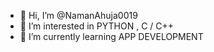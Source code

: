 - 👋 Hi, I’m @NamanAhuja0019
- 👀 I’m interested in PYTHON , C / C++ 
- 🌱 I’m currently learning APP DEVELOPMENT 
  

<!---
NamanAhuja0019/NamanAhuja0019 is a ✨ special ✨ repository because its `README.md` (this file) appears on your GitHub profile.
You can click the Preview link to take a look at your changes.
--->
